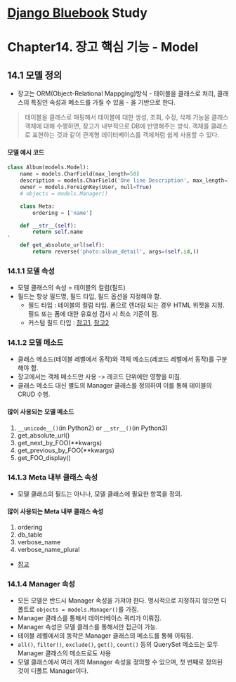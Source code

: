 # [Django Bluebook](http://www.hanbit.co.kr/store/books/look.php?p_code=B7703021280) Study

# Chapter14. 장고 핵심 기능 - Model

## 14.1 모델 정의
* 장고는 ORM(Object-Relational Mappging)방식 - 테이블을 클래스로 처리, 클래스의 특징인 속성과 메소드를 가질 수 있음 - 을 기반으로 한다.

> 테이블을 클래스로 매핑해서 테이블에 대한 생성, 조회, 수정, 삭제 기능을 클래스 객체에 대해 수행하면, 장고가 내부적으로 DB에 반영해주는 방식.
객체를 클래스로 표현하는 것과 같이 관계형 데이터베이스를 객체처럼 쉽게 사용할 수 있다.
#### 모델 예시 코드

```python
class Album(models.Model):
    name = models.CharField(max_length=50)
    description = models.CharField('One line Description', max_length=100, blank=True)
    owner = models.ForeignKey(User, null=True)
    # objects = models.Manager()

    class Meta:
        ordering = ['name']

    def __str__(self):
        return self.name
`
    def get_absolute_url(self):
        return reverse('photo:album_detail', args=(self.id,))
```

### 14.1.1 모델 속성
* 모델 클래스의 속성 = 테이블의 컬럼(필드)
* 필드는 항상 필드명, 필드 타입, 필드 옵션을 지정해야 함.
  * 필드 타입 : 테이블의 컬럼 타입. 폼으로 렌더링 되는 경우 HTML 위젯을 지정. 필드 또는 폼에 대한 유효성 검사 시 최소 기준이 됨.
  * 커스텀 필드 타입 : [참고1](https://docs.djangoproject.com/en/1.10/ref/models/fields/#field-attribute-reference), [참고2](https://docs.djangoproject.com/en/1.10/howto/custom-model-fields/)

### 14.1.2 모델 메소드

* 클래스 메소드(테이블 레벨에서 동작)와 객체 메소드(레코드 레벨에서 동작)를 구분해야 함.
* 장고에서는 객체 메소드만 사용 -> 레코드 단위에만 영향을 미침.
* 클래스 메소드 대신 별도의 Manager 클래스를 정의하여 이를 통해 테이블의 CRUD 수행.

#### 많이 사용되는 모델 메소드
1. `__unicode__()`(in Python2) or `__str__()`(in Python3)
2. get_absolute_url()
3. get_next_by_FOO(**kwargs)
4. get_previous_by_FOO(**kwargs)
5. get_FOO_display()

### 14.1.3 Meta 내부 클래스 속성
* 모델 클래스의 필드는 아니나, 모델 클래스에 필요한 항목을 정의.

#### 많이 사용되는 Meta 내부 클래스 속성
1. ordering
2. db_table
3. verbose_name
4. verbose_name_plural

* [참고](https://docs.djangoproject.com/en/1.10/ref/models/options/)

### 14.1.4 Manager 속성
* 모든 모델은 반드시 Manager 속성을 가져야 한다. 명시적으로 지정하지 않으면 디폴트로 `objects = models.Manager()`를 가짐.
* Manager 클래스를 통해서 데이터베이스 쿼리가 이뤄짐.
* Manager 속성은 모델 클래스를 통해서만 접근이 가능.
* 테이블 레벨에서의 동작은 Manager 클래스의 메소드를 통해 이뤄짐.
* `all()`, `filter()`, `exclude()`, `get()`, `count()` 등의 QuerySet 메소드는 모두 Manager 클래스의 메소드로도 사용
* 모델 클래스에서 여러 개의 Manager 속성을 정의할 수 있으며, 첫 번째로 정의된 것이 디폴트 Manager이다.
